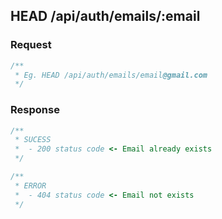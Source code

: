 ## HEAD /api/auth/emails/:email


### Request
```ts
/**
 * Eg. HEAD /api/auth/emails/email@gmail.com
 */
```


### Response
```ts
/**
 * SUCESS
 *  - 200 status code <- Email already exists
 */
```

```ts
/**
 * ERROR
 *  - 404 status code <- Email not exists
 */
```


